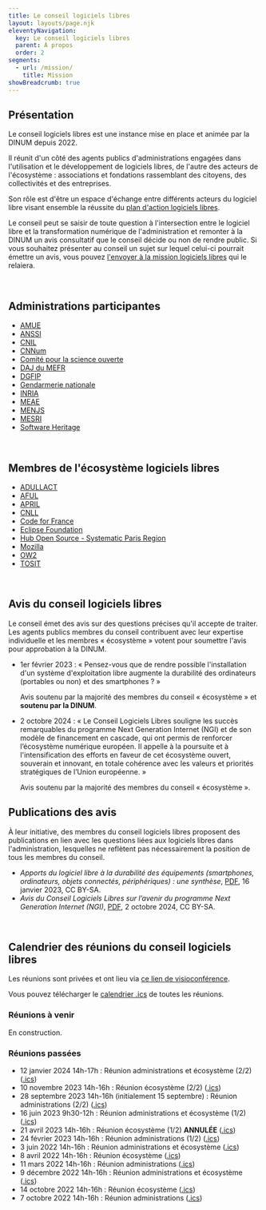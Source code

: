 ```yaml
---
title: Le conseil logiciels libres
layout: layouts/page.njk
eleventyNavigation:
  key: Le conseil logiciels libres
  parent: À propos
  order: 2
segments:
  - url: /mission/
    title: Mission
showBreadcrumb: true
---
```


## Présentation

Le conseil logiciels libres est une instance mise en place et animée par la DINUM depuis 2022.

Il réunit d'un côté des agents publics d'administrations engagées dans l'utilisation et le développement de logiciels libres, de l'autre des acteurs de l'écosystème : associations et fondations rassemblant des citoyens, des collectivités et des entreprises.

Son rôle est d'être un espace d'échange entre différents acteurs du logiciel libre visant ensemble la réussite du [plan d'action logiciels libres](/fr/plan-action-logiciels-libres-et-communs-numeriques/).

Le conseil peut se saisir de toute question à l'intersection entre le logiciel libre et la transformation numérique de l'administration et remonter à la DINUM un avis consultatif que le conseil décide ou non de rendre public. Si vous souhaitez présenter au conseil un sujet sur lequel celui-ci pourrait émettre un avis, vous pouvez [l'envoyer à la mission logiciels libres](/fr/contact/) qui le relaiera.

<br/>

## Administrations participantes

- [AMUE](https://www.amue.fr/)
- [ANSSI](https://www.ssi.gouv.fr/)
- [CNIL](https://cnil.fr/fr)
- [CNNum](https://cnnumerique.fr/)
- [Comité pour la science ouverte](https://www.ouvrirlascience.fr)
- [DAJ du MEFR](https://www.economie.gouv.fr/daj)
- [DGFIP](https://www.economie.gouv.fr/dgfip)
- [Gendarmerie nationale](https://www.gendarmerie.interieur.gouv.fr/)
- [INRIA](https://www.inria.fr/fr)
- [MEAE](https://www.diplomatie.gouv.fr/fr/)
- [MENJS](https://www.education.gouv.fr/)
- [MESRI](https://www.enseignementsup-recherche.gouv.fr/fr)
- [Software Heritage](https://www.softwareheritage.org/?lang=fr)

<br/>

## Membres de l'écosystème logiciels libres

- [ADULLACT](https://adullact.org/)
- [AFUL](https://aful.org/)
- [APRIL](https://www.april.org/)
- [CNLL](https://cnll.fr/)
- [Code for France](https://codefor.fr/)
- [Eclipse Foundation](https://www.eclipse.org/org/foundation/)
- [Hub Open Source - Systematic Paris Region](https://systematic-paris-region.org/hubs-enjeux/hub-open-source/)
- [Mozilla](https://www.mozilla.org)
- [OW2](https://www.ow2.org)
- [TOSIT](https://tosit.fr)

<br/>

## Avis du conseil logiciels libres

Le conseil émet des avis sur des questions précises qu'il accepte de
traiter. Les agents publics membres du conseil contribuent avec leur
expertise individuelle et les membres « écosystème » votent pour
soumettre l'avis pour approbation à la DINUM.

- 1er février 2023 : « Pensez-vous que de rendre possible
  l'installation d'un système d'exploitation libre augmente la
  durabilité des ordinateurs (portables ou non) et des smartphones ? »
 
  Avis soutenu par la majorité des membres du conseil « écosystème »
  et **soutenu par la DINUM**.

- 2 octobre 2024 : « Le Conseil Logiciels Libres souligne les succès
  remarquables du programme Next Generation Internet (NGI) et de son
  modèle de financement en cascade, qui ont permis de renforcer
  l’écosystème numérique européen. Il appelle à la poursuite et à
  l'intensification des efforts en faveur de cet écosystème ouvert,
  souverain et innovant, en totale cohérence avec les valeurs et
  priorités stratégiques de l’Union européenne. »
  
  Avis soutenu par la majorité des membres du conseil « écosystème ».

## Publications des avis

À leur initiative, des membres du conseil logiciels libres proposent
des publications en lien avec les questions liées aux logiciels libres
dans l'administration, lesquelles ne reflètent pas nécessairement la
position de tous les membres du conseil.

- *Apports du logiciel libre à la durabilité des équipements (smartphones, ordinateurs, objets connectés, périphériques) : une synthèse*, [PDF](/docs/2023_01_RapportIndiceDurabilite.pdf), 16 janvier 2023, CC BY-SA.
- *Avis du Conseil Logiciels Libres sur l’avenir du programme Next Generation Internet (NGI)*, [PDF](/docs/cll-avis-ngi-02102024.pdf), 2 octobre 2024, CC BY-SA.

<br/>

## Calendrier des réunions du conseil logiciels libres

Les réunions sont privées et ont lieu via [ce lien de visioconférence](https://webinaire.numerique.gouv.fr/meeting/signin/invite/362/creator/369/hash/14eb55bd230aa1a8b8a98e0ee35b056d0196afcf).

Vous pouvez télécharger le [calendrier .ics](https://git.sr.ht/~codegouvfr/logiciels-libres/blob/main/evenements/rdv-conseil-logiciels-libres.ics) de toutes les réunions.

### Réunions à venir

En construction.

### Réunions passées

- 12 janvier 2024 14h-17h : Réunion administrations et écosystème (2/2) ([.ics](https://git.sr.ht/~codegouvfr/logiciels-libres/blob/main/evenements/conseil-logiciels-libres-2023-reunion-administrations-ecosysteme-2.ics))
- 10 novembre 2023 14h-16h : Réunion écosystème (2/2) ([.ics](https://git.sr.ht/~codegouvfr/logiciels-libres/blob/main/evenements/conseil-logiciels-libres-2023-reunion-ecosysteme-2.ics))
- 28 septembre 2023 14h-16h (initialement 15 septembre) : Réunion administrations (2/2) ([.ics](https://git.sr.ht/~codegouvfr/logiciels-libres/blob/main/evenements/2023/conseil-logiciels-libres-2023-reunion-administrations-2.ics))
- 16 juin 2023 9h30-12h : Réunion administrations et écosystème (1/2) ([.ics](https://git.sr.ht/~codegouvfr/logiciels-libres/blob/main/evenements/2023/conseil-logiciels-libres-2023-reunion-administrations-ecosysteme-1.ics))
- 21 avril 2023 14h-16h : Réunion écosystème (1/2) **ANNULÉE** ([.ics](https://git.sr.ht/~codegouvfr/logiciels-libres/blob/main/evenements/2023/conseil-logiciels-libres-2023-reunion-ecosysteme-1.ics))
- 24 février 2023 14h-16h : Réunion administrations (1/2) ([.ics](https://git.sr.ht/~codegouvfr/logiciels-libres/blob/main/evenements/2023/conseil-logiciels-libres-2023-reunion-administrations-1.ics))
- 3 juin 2022 14h-16h : Réunion administrations et écosystème ([.ics](https://git.sr.ht/~codegouvfr/logiciels-libres/blob/main/evenements/2022/conseil-logiciels-libres-2022-reunion-administrations-ecosysteme-1.ics))
- 8 avril 2022 14h-16h : Réunion écosystème ([.ics](https://git.sr.ht/~codegouvfr/logiciels-libres/blob/main/evenements/2022/conseil-logiciels-libres-2022-reunion-ecosysteme-1.ics))
- 11 mars 2022 14h-16h : Réunion administrations ([.ics](https://git.sr.ht/~codegouvfr/logiciels-libres/blob/main/evenements/2022/conseil-logiciels-libres-2022-reunion-administrations-1.ics))
- 9 décembre 2022 14h-16h : Réunion administrations et écosystème ([.ics](https://git.sr.ht/~codegouvfr/logiciels-libres/blob/main/evenements/2022/conseil-logiciels-libres-2022-reunion-administrations-ecosysteme-2.ics))
- 14 octobre 2022 14h-16h : Réunion écosystème ([.ics](https://git.sr.ht/~codegouvfr/logiciels-libres/blob/main/evenements/2022/conseil-logiciels-libres-2022-reunion-ecosysteme-2.ics))
- 7 octobre 2022 14h-16h : Réunion administrations ([.ics](https://git.sr.ht/~codegouvfr/logiciels-libres/blob/main/evenements/2022/conseil-logiciels-libres-2022-reunion-administrations-2.ics))

<br/>
